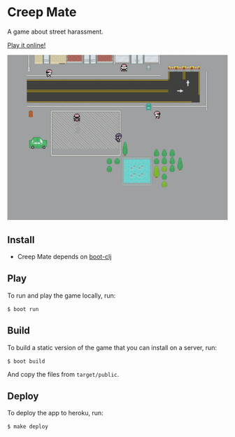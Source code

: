 # Creep Mate

A game about street harassment.

[Play it online!](https://creep-mate.herokuapp.com/)

![screencap](creep-mate.gif)

## Install

* Creep Mate depends on [boot-clj](http://boot-clj.com/)

## Play

To run and play the game locally, run:

    $ boot run

## Build

To build a static version of the game that you can install on a server, run:

    $ boot build

And copy the files from `target/public`.

## Deploy

To deploy the app to heroku, run:

    $ make deploy
